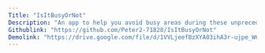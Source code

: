 ```yaml
---
Title: "IsItBusyOrNot"
Description: "An app to help you avoid busy areas during these unprecedented times - Built using React, Node.js, Express, Twitter API and the OpenStreetMap API"
Githublink: "https://github.com/Peter2-71828/IsItBusyOrNot"
Demolink: "https://drive.google.com/file/d/1VVLjeefBzXYA03ihA3r-ujpe_W6j4nFq/view"
---
```


